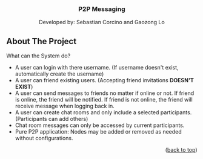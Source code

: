 <a name="readme-top"></a>

<!-- PROJECT LOGO -->
<div align="center">
  <h3 align="center">P2P Messaging</h3>

  <p align="center">
   Developed by: Sebastian Corcino and Gaozong Lo
  </p>
</div>

<!-- ABOUT THE PROJECT -->

## About The Project

What can the System do?

- A user can login with there username. (If username doesn't exist, automatically create the username)
- A user can friend existing users. (Accepting friend invitations **DOESN'T EXIST**)
- A user can send messages to friends no matter if online or not. If friend is online, the friend will be notified. If friend is not online, the friend will receive message when logging back in.
- A user can create chat rooms and only include a selected participants. (Participants can add others)
- Chat room messages can only be accessed by current participants.
- Pure P2P application: Nodes may be added or removed as needed without configurations.

<p align="right">(<a href="#readme-top">back to top</a>)</p>
